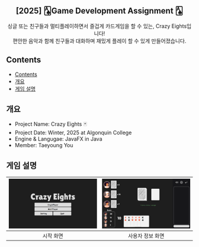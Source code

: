 <div align="center">
<h2>[2025] 🂡Game Development Assignment 🂡</h2>
싱글 또는 친구들과 멀티플레이하면서 즐겁게 카드게임을 할 수 있는, Crazy Eights입니다!<br> 
편안한 음악과 함께 친구들과 대화하며 재밌게 플레이 할 수 있게 만들어졌습니다. 
</div>

## Contents
- [Contents](#contents)
- [개요](#개요)
- [게임 설명](#게임-설명)

## 개요
- Project Name: Crazy Eights 🃏
- Project Date: Winter, 2025 at Algonquin College
- Engine & Langugae: JavaFX in Java
- Member: Taeyoung You

## 게임 설명
|![main menu](image.png)|![single play](image-1.png)|
|:---:|:---:|
|시작 화면|사용자 정보 화면|